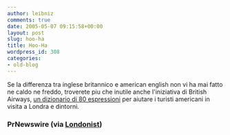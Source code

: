 ```yaml
---
author: leibniz
comments: true
date: 2005-05-07 09:15:58+00:00
layout: post
slug: hoo-ha
title: Hoo-Ha
wordpress_id: 308
categories:
- old-blog
---
```


Se la differenza tra inglese britannico e american english non vi ha
mai fatto ne caldo ne freddo, troverete piu che inutile anche
l'iniziativa di British Airways, [un dizionario di 80 espressioni](http://www.prnewswire.com/mnr/britishairways/21794/) per aiutare i turisti americani in visita a Londra e dintorni.  



### PrNewswire (via [Londonist](http://www.londonist.com/archives/2005/05/british_airways.php))
